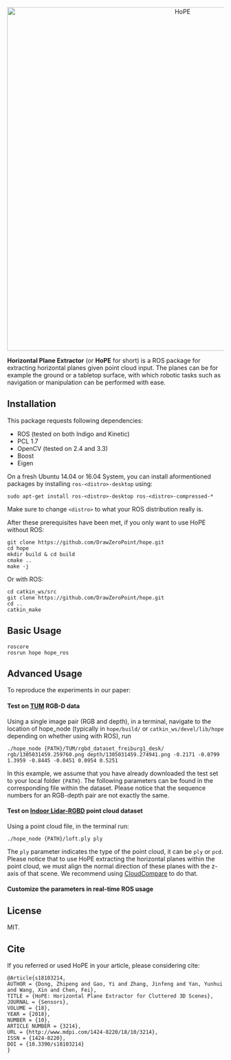 <div align="center">
<img src="illustration.png" width="800" alt="HoPE" />
</div>

**Horizontal Plane Extractor** (or **HoPE** for short) is a ROS package for extracting horizontal planes given point cloud input. The planes can be for example the ground or a tabletop surface, with which robotic tasks such as navigation or manipulation can be performed with ease.

## Installation
This package requests following dependencies:
* ROS (tested on both Indigo and Kinetic)
* PCL 1.7
* OpenCV (tested on 2.4 and 3.3)
* Boost
* Eigen

On a fresh Ubuntu 14.04 or 16.04 System, you can install aformentioned packages by installing `ros-<distro>-desktop` using:

```
sudo apt-get install ros-<distro>-desktop ros-<distro>-compressed-*
```

Make sure to change `<distro>` to what your ROS distribution really is.

After these prerequisites have been met, if you only want to use HoPE without ROS:
```
git clone https://github.com/DrawZeroPoint/hope.git
cd hope
mkdir build & cd build
cmake ..
make -j
```

Or with ROS:
```
cd catkin_ws/src
git clone https://github.com/DrawZeroPoint/hope.git
cd ..
catkin_make
```

## Basic Usage
```
roscore
rosrun hope hope_ros
```

## Advanced Usage
To reproduce the experiments in our paper:

#### Test on [TUM](https://vision.in.tum.de/data/datasets/rgbd-dataset) RGB-D data 

Using a single image pair (RGB and depth), in a terminal, navigate to the location of hope_node (typically in `hope/build/` or `catkin_ws/devel/lib/hope` depending on whether using with ROS), run
```
./hope_node {PATH}/TUM/rgbd_dataset_freiburg1_desk/ rgb/1305031459.259760.png depth/1305031459.274941.png -0.2171 -0.0799 1.3959 -0.8445 -0.0451 0.0954 0.5251
```
In this example, we assume that you have already downloaded the test set to your local folder `{PATH}`. The following parameters can be found in the corresponding file within the dataset. Please notice that the sequence numbers for an RGB-depth pair are not exactly the same.

#### Test on [Indoor Lidar-RGBD](http://redwood-data.org/indoor_lidar_rgbd/) point cloud dataset

Using a point cloud file, in the terminal run:
```
./hope_node {PATH}/loft.ply ply
```
The `ply` parameter indicates the type of the point cloud, it can be `ply` or `pcd`. Please notice that to use HoPE extracting the horizontal planes within the point cloud, we must align the normal direction of these planes with the z-axis of that scene. We recommend using [CloudCompare](https://www.danielgm.net/cc/) to do that.

#### Customize the parameters in real-time ROS usage


## License
MIT.

## Cite
If you referred or used HoPE in your article, please considering cite:
```
@Article{s18103214,
AUTHOR = {Dong, Zhipeng and Gao, Yi and Zhang, Jinfeng and Yan, Yunhui and Wang, Xin and Chen, Fei},
TITLE = {HoPE: Horizontal Plane Extractor for Cluttered 3D Scenes},
JOURNAL = {Sensors},
VOLUME = {18},
YEAR = {2018},
NUMBER = {10},
ARTICLE NUMBER = {3214},
URL = {http://www.mdpi.com/1424-8220/18/10/3214},
ISSN = {1424-8220},
DOI = {10.3390/s18103214}
}
```
